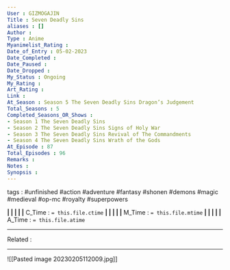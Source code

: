 ```yaml
---
User : GIZMOGAJIN
Title : Seven Deadly Sins
aliases : []
Author : 
Type : Anime
Myanimelist_Rating : 
Date_of_Entry : 05-02-2023 
Date_Completed : 
Date_Paused : 
Date_Dropped : 
My_Status : Ongoing
My_Rating : 
Art_Rating : 
Link : 
At_Season : Season 5 The Seven Deadly Sins Dragon’s Judgement
Total_Seasons : 5
Completed_Seasons_OR_Shows :
- Season 1 The Seven Deadly Sins
- Season 2 The Seven Deadly Sins Signs of Holy War
- Season 3 The Seven Deadly Sins Revival of The Commandments
- Season 4 The Seven Deadly Sins Wrath of the Gods
At_Episode : 87
Total_Episodes : 96
Remarks : 
Notes : 
Synopsis : 
---
```

 tags : #unfinished #action #adventure #fantasy #shonen #demons #magic #medieval #op-mc #royalty #superpowers 

**|  |  |  |  |** C_Time : `= this.file.ctime` **|  |  |  |  |** M_Time : `= this.file.mtime` **|  |  |  |  |** A_Time : `= this.file.atime` 

---
Related : 

---
![[Pasted image 20230205112009.jpg]]